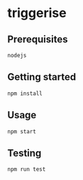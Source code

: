 # triggerise

## Prerequisites

```
nodejs

```

## Getting started

`npm install`

## Usage

`npm start`

## Testing

`npm run test`
